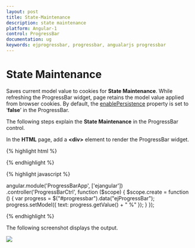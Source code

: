 ```yaml
---
layout: post
title: State-Maintenance
description: state maintenance
platform: Angular-1
control: ProgressBar
documentation: ug
keywords: ejprogressbar, progressbar, angualarjs progressbar
---
```


# State Maintenance

Saves current model value to cookies for **State Maintenance**. While refreshing the ProgressBar widget, page retains the model value applied from browser cookies. By default, the [enablePersistence](https://help.syncfusion.com/api/js/ejprogressbar#members:enablepersistence) property is set to ‘**false**’ in the ProgressBar.

The following steps explain the **State Maintenance** in the ProgressBar control.

In the **HTML** page, add a **&lt;div&gt;** element to render the ProgressBar widget.

{% highlight html %}

<div class="control">
  <div id="progressbar" ej-progressbar e-enablepersistence="true" e-value="40" e-height="40" e-width="500" e-create="create">
  </div>
</div>

{% endhighlight %}

{% highlight javascript %}

angular.module('ProgressBarApp', ['ejangular'])
.controller('ProgressBarCtrl', function ($scope) {
    $scope.create = function () {
        var progress = $("#progressbar").data("ejProgressBar");
        progress.setModel({ text: progress.getValue() + " %" });
    }
});

{% endhighlight %}

The following screenshot displays the output.

![](/js/ProgressBar/State-Maintenance_images/State-Maintenance_img1.png) 

